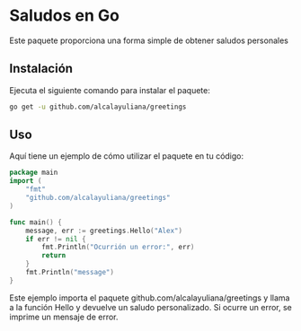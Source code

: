 # Saludos en Go

Este paquete proporciona una forma simple de obtener saludos personales

## Instalación
Ejecuta el siguiente comando para instalar el paquete:
``` bash
go get -u github.com/alcalayuliana/greetings
```



## Uso
Aquí tiene un ejemplo de cómo utilizar el paquete en tu código:


``` go
package main
import (
    "fmt"
    "github.com/alcalayuliana/greetings"
)

func main() {
    message, err := greetings.Hello("Alex")
    if err != nil {
        fmt.Println("Ocurrión un error:", err)
        return
    }
    fmt.Println("message")
}

```

Este ejemplo importa el paquete github.com/alcalayuliana/greetings  y llama a la función Hello y devuelve un saludo personalizado.
Si ocurre un error, se imprime un mensaje de error.